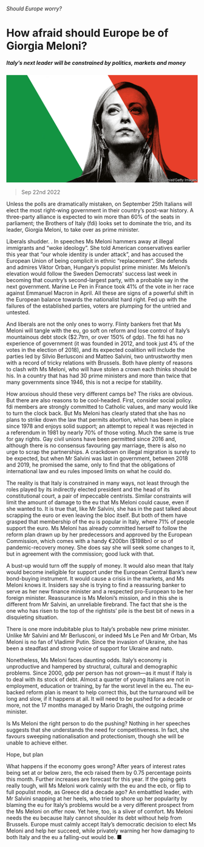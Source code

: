 ###### Should Europe worry?

# How afraid should Europe be of Giorgia Meloni? 

##### Italy’s next leader will be constrained by politics, markets and money 

![image](images/20220924_LDD001.jpg) 

> Sep 22nd 2022 

Unless the polls are dramatically mistaken, on September 25th Italians will elect the most right-wing government in their country’s post-war history. A three-party alliance is expected to win more than 60% of the seats in parliament; the Brothers of Italy (fdi) looks set to dominate the trio, and its leader, Giorgia Meloni, to take over as prime minister. 

Liberals shudder. . In speeches Ms Meloni hammers away at illegal immigrants and “woke ideology”. She told American conservatives earlier this year that “our whole identity is under attack”, and has accused the European Union of being complicit in ethnic “replacement”. She defends and admires Viktor Orban, Hungary’s populist prime minister. Ms Meloni’s elevation would follow the Sweden Democrats’ success last week in becoming that country’s second-largest party, with a probable say in the next government. Marine Le Pen in France took 41% of the vote in her race against Emmanuel Macron in April. All these are signs of a powerful shift in the European balance towards the nationalist hard right. Fed up with the failures of the established parties, voters are plumping for the untried and untested.

And liberals are not the only ones to worry. Flinty bankers fret that Ms Meloni will tangle with the eu, go soft on reform and lose control of Italy’s mountainous debt stock ($2.7trn, or over 150% of gdp). The fdi has no experience of government (it was founded in 2012, and took just 4% of the votes in the election of 2018), and its expected coalition will include the parties led by Silvio Berlusconi and Matteo Salvini, two untrustworthy men with a record of tricky relations with Brussels. Both have plenty of reasons to clash with Ms Meloni, who will have stolen a crown each thinks should be his. In a country that has had 30 prime ministers and more than twice that many governments since 1946, this is not a recipe for stability.

How anxious should these very different camps be? The risks are obvious. But there are also reasons to be cool-headed. First, consider social policy. fdi members are strongly committed to Catholic values, and many would like to turn the clock back. But Ms Meloni has clearly stated that she has no plans to strike down the law that permits abortion, which has been in place since 1978 and enjoys solid support; an attempt to repeal it was rejected in a referendum in 1981 by nearly 70% of those voting. Much the same is true for gay rights. Gay civil unions have been permitted since 2016 and, although there is no consensus favouring gay marriage, there is also no urge to scrap the partnerships. A crackdown on illegal migration is surely to be expected, but when Mr Salvini was last in government, between 2018 and 2019, he promised the same, only to find that the obligations of international law and eu rules imposed limits on what he could do. 

The reality is that Italy is constrained in many ways, not least through the roles played by its indirectly elected president and the head of its constitutional court, a pair of impeccable centrists. Similar constraints will limit the amount of damage to the eu that Ms Meloni could cause, even if she wanted to. It is true that, like Mr Salvini, she has in the past talked about scrapping the euro or even leaving the bloc itself. But both of them have grasped that membership of the eu is popular in Italy, where 71% of people support the euro. Ms Meloni has already committed herself to follow the reform plan drawn up by her predecessors and approved by the European Commission, which comes with a handy €200bn ($198bn) or so of pandemic-recovery money. She does say she will seek some changes to it, but in agreement with the commission; good luck with that.

A bust-up would turn off the supply of money. It would also mean that Italy would become ineligible for support under the European Central Bank’s new bond-buying instrument. It would cause a crisis in the markets, and Ms Meloni knows it. Insiders say she is trying to find a reassuring banker to serve as her new finance minister and a respected pro-European to be her foreign minister. Reassurance is Ms Meloni’s mission, and in this she is different from Mr Salvini, an unreliable firebrand. The fact that she is the one who has risen to the top of the rightists’ pile is the best bit of news in a disquieting situation.

There is one more indubitable plus to Italy’s probable new prime minister. Unlike Mr Salvini and Mr Berlusconi, or indeed Ms Le Pen and Mr Orban, Ms Meloni is no fan of Vladimir Putin. Since the invasion of Ukraine, she has been a steadfast and strong voice of support for Ukraine and nato. 

Nonetheless, Ms Meloni faces daunting odds. Italy’s economy is unproductive and hampered by structural, cultural and demographic problems. Since 2000, gdp per person has not grown—as it must if Italy is to deal with its stock of debt. Almost a quarter of young Italians are not in employment, education or training, by far the worst level in the eu. The eu-backed reform plan is meant to help correct this, but the turnaround will be long and slow, if it happens at all. It will need to be pushed for a decade or more, not the 17 months managed by Mario Draghi, the outgoing prime minister.

Is Ms Meloni the right person to do the pushing? Nothing in her speeches suggests that she understands the need for competitiveness. In fact, she favours sweeping nationalisation and protectionism, though she will be unable to achieve either.

Hope, but plan

What happens if the economy goes wrong? After years of interest rates being set at or below zero, the ecb raised them by 0.75 percentage points this month. Further increases are forecast for this year. If the going gets really tough, will Ms Meloni work calmly with the eu and the ecb, or flip to full populist mode, as Greece did a decade ago? An embattled leader, with Mr Salvini snapping at her heels, who tried to shore up her popularity by blaming the eu for Italy’s problems would be a very different prospect from the Ms Meloni on offer now. Yet here, too, is a sliver of comfort. Ms Meloni needs the eu because Italy cannot shoulder its debt without help from Brussels. Europe must calmly accept Italy’s democratic decision to elect Ms Meloni and help her succeed, while privately warning her how damaging to both Italy and the eu a falling-out would be. ■


